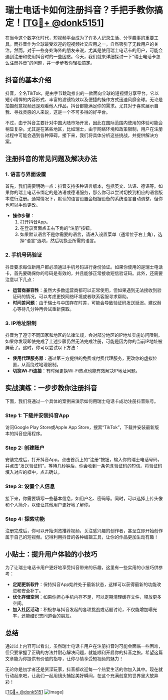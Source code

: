 # 瑞士电话卡如何注册抖音？手把手教你搞定！[[TG💪+ @donk5151](https://t.me/s/donk5151)]

在当今这个数字化时代，短视频平台成为了许多人记录生活、分享趣事的重要工具。而抖音作为全球最受欢迎的短视频社交应用之一，自然吸引了无数用户的关注。然而，对于一些身处海外的朋友来说，尤其是使用瑞士电话卡的用户，可能会遇到注册和使用抖音时的一些困惑。今天，我们就来详细探讨一下“瑞士电话卡怎么注册抖音”的问题，并一步步教你轻松搞定。

## 抖音的基本介绍

抖音，全名TikTok，是由字节跳动推出的一款面向全球的短视频分享平台。它以短小精悍的内容形式、丰富的滤镜特效以及便捷的操作方式迅速风靡全球。无论是拍摄创意视频还是观看他人作品，抖音都能满足你的需求。尤其对于喜欢展示自我、寻找灵感的人来说，这是一个不可多得的好平台。

不过，由于抖音主要针对中国大陆市场开发，因此在国际范围内使用的体验可能会稍显复杂。尤其是在某些地区，比如瑞士，由于网络环境和政策限制，用户在注册过程中可能会遇到各种障碍。接下来，我们将具体分析这些挑战，并提供解决方案。

## 注册抖音的常见问题及解决办法

### 1. **语言与界面设置**
   首先，我们需要明确一点：抖音支持多种语言版本，包括英文、法语、德语等。如果你的瑞士电话卡绑定的是法语或德语服务，那么你可以尝试切换到相应的语言版本进行注册。通常情况下，默认的语言设置会根据设备的系统语言自动调整，但你也可以手动更改。

   - **操作步骤**：
     1. 打开抖音App。
     2. 在登录页面点击右下角的“注册”按钮。
     3. 如果默认语言不是你需要的语言，请进入设置菜单（通常位于右上角），选择“语言”选项，然后切换至所需的语言。

### 2. **手机号码验证**
   抖音要求每位新用户都必须通过手机号码进行身份验证。如果你使用的是瑞士电话卡，首先要确保你的号码是有效的，并且能够正常接收短信验证码。此外，还需要注意以下几点：

   - **运营商兼容性**：虽然大多数运营商都可以正常使用，但如果遇到无法接收到验证码的情况，可以考虑更换网络环境或者联系客服寻求帮助。
   - **时间差问题**：由于瑞士与中国存在时差，可能会导致验证码发送延迟。建议耐心等待几分钟再尝试重新获取。

### 3. **IP地址限制**
   抖音为了遵守不同国家和地区的法律法规，会对部分地区的IP地址实施访问限制。如果你发现即使完成了上述步骤仍然无法完成注册，可能是因为你的当前IP地址被屏蔽了。这时，你可以尝试以下方法：

   - **使用代理服务器**：通过第三方提供的免费或付费代理服务，更改你的虚拟位置，从而绕过地理限制。
   - **切换Wi-Fi连接**：有时候更换Wi-Fi热点也能有效解决IP地址问题。

## 实战演练：一步步教你注册抖音

下面，我们将通过一个具体的案例来演示如何用瑞士电话卡成功注册抖音账号。

### Step 1: 下载并安装抖音App
   访问Google Play Store或Apple App Store，搜索“TikTok”，下载并安装最新版本的抖音应用程序。

### Step 2: 创建账户
   安装完成后，打开抖音App。点击首页上的“注册”按钮，输入你的瑞士电话号码，并点击“发送验证码”。等待几秒钟后，你会收到一条包含验证码的短信。将验证码填入对应的框中，点击确认。

### Step 3: 设置个人信息
   接下来，你需要填写一些基本信息，如用户名、密码等。同时，可以选择上传头像和个人简介，以便让其他用户更好地了解你。

### Step 4: 探索功能
   注册完成后，你可以开始浏览推荐视频，关注感兴趣的创作者，甚至立即开始创作属于自己的短视频。记得利用抖音的各种编辑工具，让你的作品更加生动有趣！

## 小贴士：提升用户体验的小技巧

为了让瑞士电话卡用户更好地享受抖音带来的乐趣，这里有一些实用的小技巧供参考：

- **定期更新软件**：保持抖音App始终处于最新状态，这样可以获得最新的功能改进和安全补丁。
- **优化存储空间**：如果你担心手机内存不足，可以定期清理缓存文件，释放更多空间。
- **加入社区活动**：积极参与抖音发起的各项挑战或话题讨论，不仅能增加曝光率，还能结识志同道合的朋友。

## 总结

通过以上内容可以看出，虽然瑞士电话卡用户在注册抖音时可能会面临一些困难，但只要掌握了正确的方法并耐心解决问题，就能顺利开启你的抖音之旅。希望这篇文章能为你提供有价值的指导，让你尽情享受短视频的魅力！

无论你是初学者还是资深玩家，抖音都欢迎每一个热爱生活的你加入其中。现在就行动起来吧，让我们一起用镜头捕捉美好瞬间，在这个充满创意的世界里大放异彩！

[[TG💪+ @donk5151](https://t.me/s/donk5151) ![Image](https://i.postimg.cc/rwNCRYN7/Snipaste-2025-04-30-17-27-05.png)]